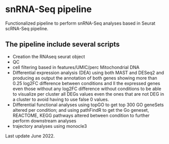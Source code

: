 # snRNA-Seq pipeline
Functionalized pipeline to perform snRNA-Seq analyses based in Seurat scRNA-Seq pipeline.


## The pipeline include several scripts
- Creation the RNAseq seurat object
- QC
- cell filtering based in features/UMIC/perc Mitochondrial DNA
- Differential expression analysis (DEA) using both MAST and DESeq2 and producing as output the annotation of both genes showing more than 0.25 log2FC difference between conditions and ll the expressed genes even those without any log2FC difference without conditions to be able to visualize per cluster all DEGs values even the ones that are not DEG in a cluster to avoid having to use false 0 values.
- Differential functional analyses using topGO to get top 300 GO geneSets altered per condition; and using pathFindR to get the Go geneset, REACTOME, KEGG pathways altered between condition to further perform downstream analyses
- trajectory analyses using monocle3


Last update June  2022.

